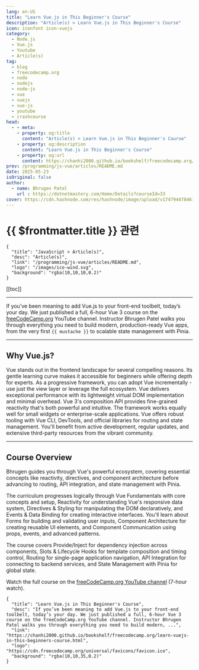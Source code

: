 ```yaml
---
lang: en-US
title: "Learn Vue.js in This Beginner's Course"
description: "Article(s) > Learn Vue.js in This Beginner's Course"
icon: iconfont icon-vuejs
category:
  - Node.js
  - Vue.js
  - Youtube
  - Article(s)
tag:
  - blog
  - freecodecamp.org
  - node
  - nodejs
  - node-js
  - vue
  - vuejs
  - vue-js
  - youtube
  - crashcourse
head:
  - - meta:
    - property: og:title
      content: "Article(s) > Learn Vue.js in This Beginner's Course"
    - property: og:description
      content: "Learn Vue.js in This Beginner's Course"
    - property: og:url
      content: https://chanhi2000.github.io/bookshelf/freecodecamp.org/learn-vuejs-in-this-beginners-course.html
prev: /programming/js-vue/articles/README.md
date: 2025-05-23
isOriginal: false
author:
  - name: Bhrugen Patel
    url : https://dotnetmastery.com/Home/Details?courseId=33
cover: https://cdn.hashnode.com/res/hashnode/image/upload/v1747944784614/489ca833-5acc-48ec-b96a-bc876ce43563.png
---
```


# {{ $frontmatter.title }} 관련

```component VPCard
{
  "title": "JavaScript > Article(s)",
  "desc": "Article(s)",
  "link": "/programming/js-vue/articles/README.md",
  "logo": "/images/ico-wind.svg",
  "background": "rgba(10,10,10,0.2)"
}
```

[[toc]]

---

<SiteInfo
  name="Learn Vue.js in This Beginner's Course"
  desc="If you’ve been meaning to add Vue.js to your front-end toolbelt, today’s your day. We just published a full, 6-hour Vue 3 course on the freeCodeCamp.org YouTube channel. Instructor Bhrugen Patel walks you through everything you need to build modern, ..."
  url="https://freecodecamp.org/news/learn-vuejs-in-this-beginners-course"
  logo="https://cdn.freecodecamp.org/universal/favicons/favicon.ico"
  preview="https://cdn.hashnode.com/res/hashnode/image/upload/v1747944784614/489ca833-5acc-48ec-b96a-bc876ce43563.png"/>

If you’ve been meaning to add Vue.js to your front-end toolbelt, today’s your day. We just published a full, 6-hour Vue 3 course on the [<FontIcon icon="fa-brands fa-free-code-camp"/>freeCodeCamp.org](http://freeCodeCamp.org) YouTube channel. Instructor Bhrugen Patel walks you through everything you need to build modern, production-ready Vue apps, from the very first `{{ mustache }}` to scalable state management with Pinia.

---

## Why Vue.js?

Vue stands out in the frontend landscape for several compelling reasons. Its gentle learning curve makes it accessible for beginners while offering depth for experts. As a progressive framework, you can adopt Vue incrementally - use just the view layer or leverage the full ecosystem. Vue delivers exceptional performance with its lightweight virtual DOM implementation and minimal overhead. Vue 3's composition API provides fine-grained reactivity that's both powerful and intuitive. The framework works equally well for small widgets or enterprise-scale applications. Vue offers robust tooling with Vue CLI, DevTools, and official libraries for routing and state management. You'll benefit from active development, regular updates, and extensive third-party resources from the vibrant community.

---

## Course Overview

Bhrugen guides you through Vue's powerful ecosystem, covering essential concepts like reactivity, directives, and component architecture before advancing to routing, API integration, and state management with Pinia.

The curriculum progresses logically through Vue Fundamentals with core concepts and setup, Reactivity for understanding Vue's responsive data system, Directives & Styling for manipulating the DOM declaratively, and Events & Data Binding for creating interactive interfaces. You'll learn about Forms for building and validating user inputs, Component Architecture for creating reusable UI elements, and Component Communication using props, events, and advanced patterns.

The course covers Provide/Inject for dependency injection across components, Slots & Lifecycle Hooks for template composition and timing control, Routing for single-page application navigation, API Integration for connecting to backend services, and State Management with Pinia for global state.

Watch the full course on the [<FontIcon icon="fa-brands fa-youtube"/>freeCodeCamp.org YouTube channel](https://youtu.be/8pn9KEuXG28) (7-hour watch).

<VidStack src="youtube/8pn9KEuXG28" />

<!-- TODO: add ARTICLE CARD -->
```component VPCard
{
  "title": "Learn Vue.js in This Beginner's Course",
  "desc": "If you’ve been meaning to add Vue.js to your front-end toolbelt, today’s your day. We just published a full, 6-hour Vue 3 course on the freeCodeCamp.org YouTube channel. Instructor Bhrugen Patel walks you through everything you need to build modern, ...",
  "link": "https://chanhi2000.github.io/bookshelf/freecodecamp.org/learn-vuejs-in-this-beginners-course.html",
  "logo": "https://cdn.freecodecamp.org/universal/favicons/favicon.ico",
  "background": "rgba(10,10,35,0.2)"
}
```
